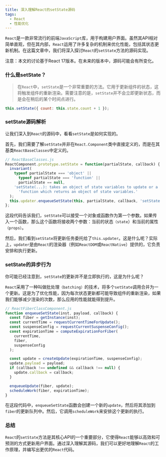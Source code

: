 ```yaml
---
title: 深入理解React的setState源码
tags:
  - React
  - 性能优化
---
```

`React`是一款非常流行的前端`JavaScript`库，用于构建用户界面。虽然其API相对简单直观，但在其内部，`React`运用了许多复杂的机制来优化性能，包括其状态更新机制。在这篇文章中，我们将深入探讨`React`的`setState`方法的源码实现。

注意：本文的讨论基于React 17版本。在未来的版本中，源码可能会有所变化。

### 什么是setState？
> 在`React`中，`setState`是一个非常重要的方法。它用于更新组件的状态，这将触发组件的重新渲染。需要注意的是，`setState`并不会立即更新状态，而是会在稍后的某个时间点进行。

```javascript
this.setState({ count: this.state.count + 1 });
```
### setState源码解析
让我们深入到`React`的源码中，看看`setState`是如何实现的。

首先，我们需要了解`setState`并非在`React.Component`类中直接定义的，而是在其基类`ReactBaseClasses`中定义的。

```javascript
// ReactBaseClasses.js
ReactComponent.prototype.setState = function(partialState, callback) {
  invariant(
    typeof partialState === 'object' ||
      typeof partialState === 'function' ||
      partialState == null,
    'setState(...): takes an object of state variables to update or a ' +
      'function which returns an object of state variables.'
  );
  this.updater.enqueueSetState(this, partialState, callback, 'setState');
};
```
这段代码告诉我们，`setState`可以接受一个对象或函数作为第一个参数。如果传入一个函数，那么这个函数将接收两个参数：当前的状态`（state`）和当前的属性`（props）`。

然后，我们看到`setState`将更新任务委托给了`this.updater`。这是什么呢？实际上，`updater`是由`React`的渲染器（例如`ReactDOM`或`ReactNative`）提供的，它负责安排和执行更新。

### setState的异步行为
你可能已经注意到，`setState`的更新并不是立即执行的，这是为什么呢？

`React`采用了一种叫做批处理`（batching）`的技术，将多个`setState`调用合并为一个更新。这是为了优化性能，因为每次状态更新都可能导致组件的重新渲染，如果我们能够减少渲染的次数，那么应用的性能就能得到提升。

```javascript
// ReactFiberClassComponent.js
function enqueueSetState(inst, payload, callback) {
  const fiber = getInstance(inst);
  const currentTime = requestCurrentTimeForUpdate();
  const suspenseConfig = requestCurrentSuspenseConfig();
  const expirationTime = computeExpirationForFiber(
    currentTime,
    fiber,
    suspenseConfig
  );

  const update = createUpdate(expirationTime, suspenseConfig);
  update.payload = payload;
  if (callback !== undefined && callback !== null) {
    update.callback = callback;
  }

  enqueueUpdate(fiber, update);
  scheduleWork(fiber, expirationTime);
}
```
在这段代码中，`enqueueSetState`函数会创建一个新的`update`，然后将其添加到`fiber`的更新队列中。然后，它调用`scheduleWork`来安排这个更新的执行。

### 总结
`React`的`setState`方法是其核心API的一个重要部分，它使得`React`能够以高效和可预测的方式更新用户界面。通过深入理解其源码，我们可以更好地理解`React`的工作原理，并编写出更优的`React`代码。